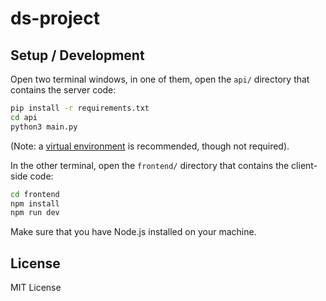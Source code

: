 # ds-project

## Setup / Development

Open two terminal windows, in one of them, open the `api/` directory that contains the server code:

```bash
pip install -r requirements.txt
cd api
python3 main.py
```

(Note: a [virtual environment](https://realpython.com/python-virtual-environments-a-primer/) 
is recommended, though not required).

In the other terminal, open the `frontend/` directory that contains the client-side code:

```bash
cd frontend
npm install
npm run dev
```

Make sure that you have Node.js installed on your machine.

## License

MIT License
